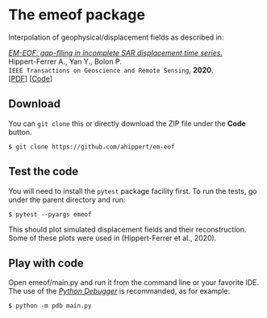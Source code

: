
# The emeof package

Interpolation of geophysical/displacement fields as described in:

[_EM-EOF: gap-flling in incomplete SAR displacement time series._](https://ieeexplore.ieee.org/abstract/document/9170898)
<br/>
Hippert-Ferrer A., Yan Y., Bolon P. 
<br/>
`IEEE Transactions on Geoscience and Remote Sensing`, **2020**.
<br/>
\[<a href="ahippert.github.io/pdfs/tgrs_2020.pdf" target="_blank">PDF</a>\] \[<a href="https://github.com/ahippert/em-eof" target="_blank">Code</a>\]

## Download
You can `git clone` this or directly download the ZIP file under the **Code** button.

`$ git clone https://github.com/ahippert/em-eof`

## Test the code
You will need to install the `pytest` package facility first.
To run the tests, go under the parent directory and run:

`$ pytest --pyargs emeof`

This should plot simulated displacement fields and their reconstruction. Some of these plots were used in (Hippert-Ferrer et al., 2020).

## Play with code
Open emeof/main.py and run it from the command line or your favorite IDE. The use of the [_Python Debugger_](https://docs.python.org/3/library/pdb.html) is recommanded, as for example:

`$ python -m pdb main.py`
